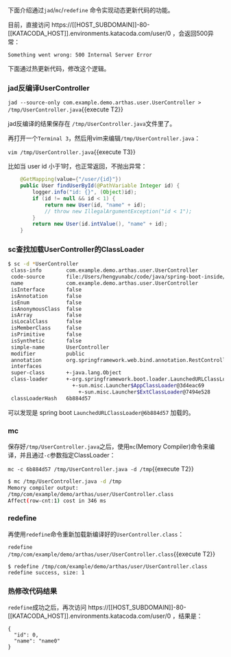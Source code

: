 下面介绍通过`jad`/`mc`/`redefine` 命令实现动态更新代码的功能。

目前，直接访问 https://[[HOST_SUBDOMAIN]]-80-[[KATACODA_HOST]].environments.katacoda.com/user/0 ，会返回500异常：

```
Something went wrong: 500 Internal Server Error
```

下面通过热更新代码，修改这个逻辑。

### jad反编译UserController

`jad --source-only com.example.demo.arthas.user.UserController > /tmp/UserController.java`{{execute T2}}

jad反编译的结果保存在 `/tmp/UserController.java`文件里了。

再打开一个`Terminal 3`，然后用vim来编辑`/tmp/UserController.java`：

`vim /tmp/UserController.java`{{execute T3}}

比如当 user id 小于1时，也正常返回，不抛出异常：

```java
    @GetMapping(value={"/user/{id}"})
    public User findUserById(@PathVariable Integer id) {
        logger.info("id: {}", (Object)id);
        if (id != null && id < 1) {
			return new User(id, "name" + id);
            // throw new IllegalArgumentException("id < 1");
        }
        return new User(id.intValue(), "name" + id);
    }
```

### sc查找加载UserController的ClassLoader

```bash
$ sc -d *UserController
 class-info        com.example.demo.arthas.user.UserController
 code-source       file:/Users/hengyunabc/code/java/spring-boot-inside/demo-arthas-spring-boot/target/demo-arthas-spring-boot-0.0.1-SNAPSHOT.jar!/BOOT-INF/classes!/
 name              com.example.demo.arthas.user.UserController
 isInterface       false
 isAnnotation      false
 isEnum            false
 isAnonymousClass  false
 isArray           false
 isLocalClass      false
 isMemberClass     false
 isPrimitive       false
 isSynthetic       false
 simple-name       UserController
 modifier          public
 annotation        org.springframework.web.bind.annotation.RestController
 interfaces
 super-class       +-java.lang.Object
 class-loader      +-org.springframework.boot.loader.LaunchedURLClassLoader@6b884d57
                     +-sun.misc.Launcher$AppClassLoader@3d4eac69
                       +-sun.misc.Launcher$ExtClassLoader@7494e528
 classLoaderHash   6b884d57
```

可以发现是 spring boot `LaunchedURLClassLoader@6b884d57` 加载的。

### mc

保存好`/tmp/UserController.java`之后，使用`mc`(Memory Compiler)命令来编译，并且通过`-c`参数指定ClassLoader：

`mc -c 6b884d57 /tmp/UserController.java -d /tmp`{{execute T2}}

```bash
$ mc /tmp/UserController.java -d /tmp
Memory compiler output:
/tmp/com/example/demo/arthas/user/UserController.class
Affect(row-cnt:1) cost in 346 ms
```

### redefine

再使用`redefine`命令重新加载新编译好的`UserController.class`：

`redefine /tmp/com/example/demo/arthas/user/UserController.class`{{execute T2}}

```
$ redefine /tmp/com/example/demo/arthas/user/UserController.class
redefine success, size: 1
```

### 热修改代码结果

`redefine`成功之后，再次访问 https://[[HOST_SUBDOMAIN]]-80-[[KATACODA_HOST]].environments.katacoda.com/user/0 ，结果是：

```
{
  "id": 0,
  "name": "name0"
}
```
